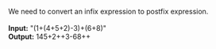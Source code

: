 We need to convert an infix expression to postfix expression.<br/><br/>
**Input:** "(1+(4+5+2)-3)+(6+8)"<br/>
**Output:** 145+2++3-68++<br/>

